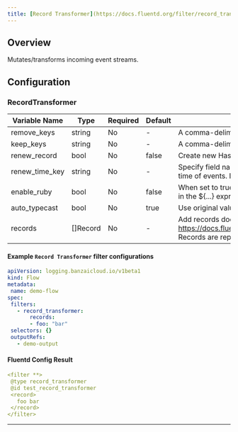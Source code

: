 ```yaml
---
title: [Record Transformer](https://docs.fluentd.org/filter/record_transformer)
---
```

## Overview
 Mutates/transforms incoming event streams.

## Configuration
### RecordTransformer
| Variable Name | Type | Required | Default | Description |
|---|---|---|---|---|
| remove_keys | string | No | - | A comma-delimited list of keys to delete<br> |
| keep_keys | string | No | - | A comma-delimited list of keys to keep.<br> |
| renew_record | bool | No |  false | Create new Hash to transform incoming data <br> |
| renew_time_key | string | No | - | Specify field name of the record to overwrite the time of events. Its value must be unix time.<br> |
| enable_ruby | bool | No |  false | When set to true, the full Ruby syntax is enabled in the ${...} expression. <br> |
| auto_typecast | bool | No |  true | Use original value type. <br> |
| records | []Record | No | - | Add records docs at: https://docs.fluentd.org/filter/record_transformer<br>Records are represented as maps: `key: value`<br> |
 #### Example `Record Transformer` filter configurations
 ```yaml
apiVersion: logging.banzaicloud.io/v1beta1
kind: Flow
metadata:
  name: demo-flow
spec:
  filters:
    - record_transformer:
        records:
        - foo: "bar"
  selectors: {}
  outputRefs:
    - demo-output
 ```

 #### Fluentd Config Result
 ```yaml
<filter **>
  @type record_transformer
  @id test_record_transformer
  <record>
    foo bar
  </record>
</filter>
 ```

---
